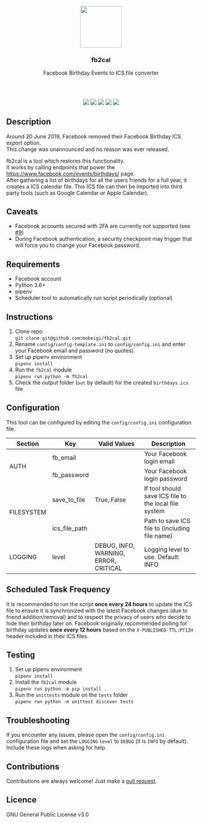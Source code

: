 <p align="center">
<img src="https://i.imgur.com/ToHPLjD.png" height="110px" width="auto"/>
<br/>
<h3 align="center">fb2cal</h3>
<p align="center">Facebook Birthday Events to ICS file converter</p>
<h2></h2>
</p>
<br />

<p align="center">
<a href="../../releases"><img src="https://img.shields.io/github/release/mobeigi/fb2cal.svg?style=flat-square" /></a>
<a href="../../actions"><img src="https://img.shields.io/github/actions/workflow/status/mobeigi/fb2cal/test-fb2cal.yml?style=flat-square" /></a>
<a href="../../issues"><img src="https://img.shields.io/github/issues/mobeigi/fb2cal.svg?style=flat-square" /></a>
<a href="../../pulls"><img src="https://img.shields.io/github/issues-pr/mobeigi/fb2cal.svg?style=flat-square" /></a> 
<a href="LICENSE.md"><img src="https://img.shields.io/github/license/mobeigi/fb2cal.svg?style=flat-square" /></a>
</p>

## Description
Around 20 June 2019, Facebook removed their Facebook Birthday ICS export option.  
This change was unannounced and no reason was ever released.  

fb2cal is a tool which restores this functionality.  
It works by calling endpoints that power the https://www.facebook.com/events/birthdays/ page.  
After gathering a list of birthdays for all the users friends for a full year, it creates a ICS calendar file. This ICS file can then be imported into third party tools (such as Google Calendar or Apple Calendar).

## Caveats
* Facebook accounts secured with 2FA are currently not supported (see [#9](../../issues/9))
* During Facebook authentication, a security checkpoint may trigger that will force you to change your Facebook password.

## Requirements
* Facebook account
* Python 3.6+
* pipenv
* Scheduler tool to automatically run script periodically (optional)

## Instructions
1. Clone repo  
`git clone git@github.com:mobeigi/fb2cal.git`
2. Rename `config/config-template.ini` to `config/config.ini` and enter your Facebook email and password (no quotes).
3. Set up pipenv environment  
`pipenv install`
4. Run the `fb2cal` module  
`pipenv run python -m fb2cal`
5. Check the output folder (`out` by default) for the created `birthdays.ics` file

## Configuration
This tool can be configured by editing the `config/config.ini` configuration file.

<table> <thead> <tr> <th>Section</th> <th>Key</th> <th>Valid Values</th> <th>Description</th> </tr></thead> <tbody> <tr> <td rowspan=2>AUTH</td><td>fb_email</td><td></td><td>Your Facebook login email</td></tr><tr> <td>fb_password</td><td></td><td>Your Facebook login password</td></tr><tr> <td rowspan=2>FILESYSTEM</td><td>save_to_file</td><td>True, False</td><td>If tool should save ICS file to the local file system</td></tr><tr> <td>ics_file_path</td><td></td><td>Path to save ICS file to (including file name)</td></tr><tr> <td>LOGGING</td><td>level</td><td>DEBUG, INFO, WARNING, ERROR, CRITICAL</td><td>Logging level to use. Default: INFO</td></tr></tbody></table>

## Scheduled Task Frequency
It is recommended to run the script **once every 24 hours** to update the ICS file to ensure it is synchronized with the latest Facebook changes (due to friend addition/removal) and to respect the privacy of users who decide to hide their birthday later on. Facebook originally recommended polling for birthday updates **once every 12 hours** based on the `X-PUBLISHED-TTL:PT12H` header included in their ICS files.

## Testing
1. Set up pipenv environment  
`pipenv install`
2. Install the `fb2cal` module  
`pipenv run python -m pip install .`
3. Run the `unittests` module on the `tests` folder  
`pipenv run python -m unittest discover tests`

## Troubleshooting
If you encounter any issues, please open the `config/config.ini` configuration file and set the `LOGGING` `level` to `DEBUG` (it is `INFO` by default). Include these logs when asking for help.

## Contributions
Contributions are always welcome!
Just make a [pull request](../../pulls).

## Licence
GNU General Public License v3.0
